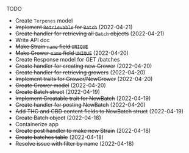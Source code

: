  TODO

- Create `Terpenes` model
- ~~Implement `Retrievable` for `Batch`~~ (2022-04-21)
- ~~Create handler for retrieving all `Batch` objects~~ (2022-04-21)
- Write API doc
- ~~Make Strain `name` field `UNIQUE`~~
- ~~Make Grower `name` field `UNIQUE`~~ (2022-04-20)
- Create Response model for GET /batches
- ~~Create handler for creating new Grower~~ (2022-04-20)
- ~~Create handler for retrieving growers~~ (2022-04-20)
- ~~Implement traits for Grower/NewGrower~~ (2022-04-20)
- ~~Create Grower model~~ (2022-04-20)
- ~~Create Batch struct~~ (2022-04-19)
- ~~Implement Creatable trait for NewBatch~~ (2022-04-19)
- ~~Create handler for posting NewBatch~~ (2022-04-20)
- ~~Add THC and CBD content fields to NewBatch struct~~ (2022-04-19)
- ~~Create Batch object~~ (2022-04-18)
- Containerize app
- ~~Create post handler to make new Strain~~ (2022-04-18)
- ~~Create batches table~~ (2022-04-18)
- ~~Resolve issue with filter by name~~ (2022-04-18)
